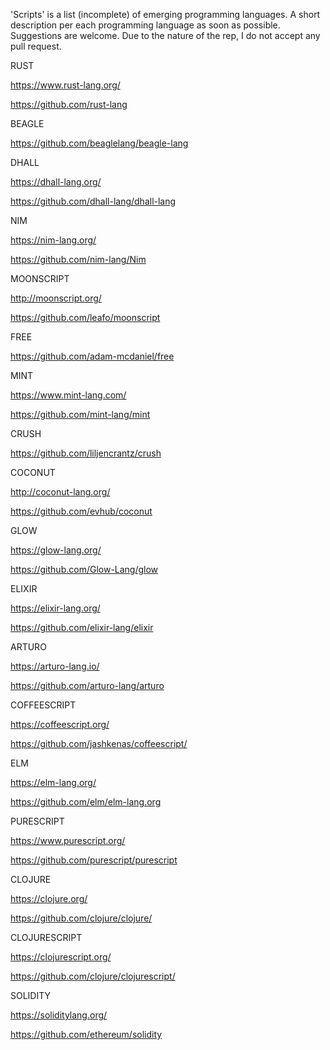 'Scripts' is a list (incomplete) of emerging programming languages. A short description per each programming language as soon as possible. Suggestions are welcome. Due to the nature of the rep, I do not accept any pull request.

RUST

https://www.rust-lang.org/

https://github.com/rust-lang

BEAGLE

https://github.com/beaglelang/beagle-lang

DHALL

https://dhall-lang.org/

https://github.com/dhall-lang/dhall-lang

NIM

https://nim-lang.org/

https://github.com/nim-lang/Nim

MOONSCRIPT

http://moonscript.org/

https://github.com/leafo/moonscript

FREE

https://github.com/adam-mcdaniel/free

MINT

https://www.mint-lang.com/

https://github.com/mint-lang/mint

CRUSH

https://github.com/liljencrantz/crush

COCONUT

http://coconut-lang.org/

https://github.com/evhub/coconut

GLOW

https://glow-lang.org/

https://github.com/Glow-Lang/glow

ELIXIR

https://elixir-lang.org/

https://github.com/elixir-lang/elixir

ARTURO

https://arturo-lang.io/

https://github.com/arturo-lang/arturo

COFFEESCRIPT

https://coffeescript.org/

https://github.com/jashkenas/coffeescript/

ELM

https://elm-lang.org/

https://github.com/elm/elm-lang.org

PURESCRIPT

https://www.purescript.org/

https://github.com/purescript/purescript

CLOJURE

https://clojure.org/

https://github.com/clojure/clojure/

CLOJURESCRIPT

https://clojurescript.org/

https://github.com/clojure/clojurescript/

SOLIDITY

https://soliditylang.org/

https://github.com/ethereum/solidity


